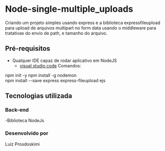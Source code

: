# Node-single-multiple_uploads
Criando um projeto simples usando express e a biblioteca expressfileupload para upload de arquivos multipart no form data usando o middleware para tratativas do envio de path, e tamanho do arquivo.

## Pré-requisitos

- Qualquer IDE capaz de rodar aplicativo em NodeJS
  - [visual studio code](https://code.visualstudio.com/)
  Comandos:

 npm init -y
 npm install -g nodemon  
 npm install --save express express-fileupload ejs
  
## Tecnologias utilizada

### Back-end

-Biblioteca  NodeJs

### Desenvolvido por

Luiz Prosdoskimi
